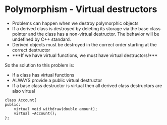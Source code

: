 # Polymorphism - Virtual destructors
<ul>
    <li>Problems can happen when we destroy polymorphic objects</li>
    <li>If a derived class is destroyed by deleting its storage via the base class pointer and the class has a non-virtual destructor. The behavior will be undefined by C++ standard.</li>
    <li>Derived objects must be destroyed in the correct order starting at the correct destructor</li>
    <li> ***If we have virtual functions, we must have virtual destructors!*** </li>
</ul>

So the solution to this problem is:
<ul>
    <li>If a class has virtual functions</li>
    <li>ALWAYS provide a public virtual destructor</li>
    <li>If a base class destructor is virtual then all derived class destructors are also virtual</li>
</ul>

```
class Account{
public:
    virtual void withdraw(double amount);
    virtual ~Account();
};
```